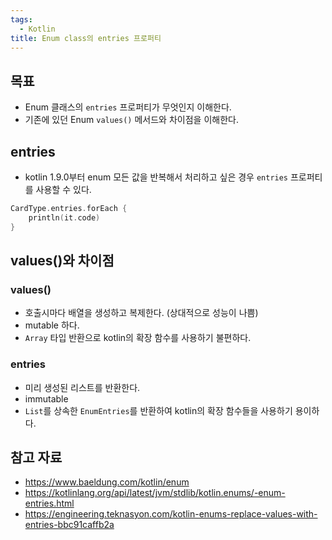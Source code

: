 ```yaml
---
tags:
  - Kotlin
title: Enum class의 entries 프로퍼티
---
```



## 목표

- Enum 클래스의 `entries` 프로퍼티가 무엇인지 이해한다.
- 기존에 있던 Enum `values()` 메서드와 차이점을 이해한다.

## entries

- kotlin 1.9.0부터 enum 모든 값을 반복해서 처리하고 싶은 경우 `entries` 프로퍼티를 사용할 수 있다.

```kotlin
CardType.entries.forEach {  
    println(it.code)  
}
```

## values()와 차이점

### values()

- 호출시마다 배열을 생성하고 복제한다. (상대적으로 성능이 나쁨)
- mutable 하다.
- `Array` 타입 반환으로 kotlin의 확장 함수를 사용하기 불편하다.

### entries

- 미리 생성된 리스트를 반환한다.
- immutable
- `List`를 상속한 `EnumEntries`를 반환하여 kotlin의 확장 함수들을 사용하기 용이하다.

## 참고 자료

- https://www.baeldung.com/kotlin/enum
- https://kotlinlang.org/api/latest/jvm/stdlib/kotlin.enums/-enum-entries.html
- https://engineering.teknasyon.com/kotlin-enums-replace-values-with-entries-bbc91caffb2a
